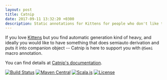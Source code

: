 ```yaml
---
layout: post
title: Catnip
date: 2017-09-11 13:32:20 +0300
description: Static annotations for Kittens for people who don't like to write semiautomatic derivations into companion objects themselves
---
```


If you love [Kittens](https://github.com/typelevel/kittens) but you find automatic generation kind of heavy,
and ideally you would like to have something that does semiauto derivation and puts it into companion object
-- Catnip is here to support you with `@Semi` macro annotation.

You can find details at [Catnip's documentation](https://scalalandio.github.io/catnip/).

[![Build Status](https://travis-ci.org/scalalandio/catnip.svg?branch=master)](https://travis-ci.org/scalalandio/catnip)
[![Maven Central](https://img.shields.io/maven-central/v/io.scalaland/catnip_2.12.svg)](https://central.sonatype.com/search?q=catnip)
[![Scala.js](https://www.scala-js.org/assets/badges/scalajs-0.6.17.svg)](https://www.scala-js.org)
[![License](https://img.shields.io/:license-Apache%202-green.svg)](https://www.apache.org/licenses/LICENSE-2.0.txt)
